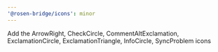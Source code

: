```yaml
---
'@rosen-bridge/icons': minor
---
```


Add the ArrowRight, CheckCircle, CommentAltExclamation, ExclamationCircle, ExclamationTriangle, InfoCircle, SyncProblem icons
